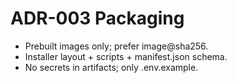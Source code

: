 # ADR-003 Packaging
- Prebuilt images only; prefer image@sha256.
- Installer layout + scripts + manifest.json schema.
- No secrets in artifacts; only .env.example.
